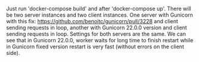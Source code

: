 Just run 'docker-compose build' and after 'docker-compose up'.
There will be two server instances and two client instances.
One server with Gunicorn with this fix: https://github.com/benoitc/gunicorn/pull/3228 
and client sending requests in loop,
another with Gunicorn 22.0.0 version and client sending requests in loop.
Settings for both servers are the same.
We can see that in Gunicorn 22.0.0, worker waits for long time to finish restart while 
in Gunicorn fixed version restart is very fast (without errors on the client side).